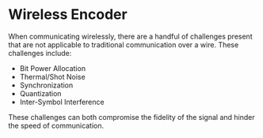 # Wireless Encoder

When communicating wirelessly, there are a handful of challenges present that are not applicable to traditional communication over a wire. These challenges include:

- Bit Power Allocation
- Thermal/Shot Noise
- Synchronization
- Quantization
- Inter-Symbol Interference

These challenges can both compromise the fidelity of the signal and hinder the speed of communication.
